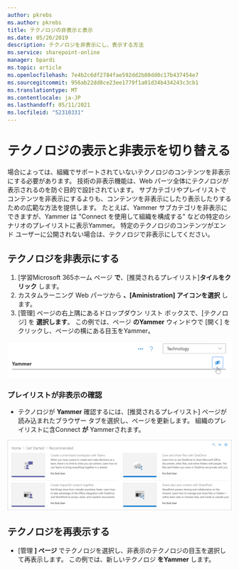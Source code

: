```yaml
---
author: pkrebs
ms.author: pkrebs
title: テクノロジの非表示と表示
ms.date: 05/20/2019
description: テクノロジを非表示にし、表示する方法
ms.service: sharepoint-online
manager: bpardi
ms.topic: article
ms.openlocfilehash: 7e4b2c6df2784fae592dd2b80dd0c17b437454e7
ms.sourcegitcommit: 956ab22dd8ce23ee1779f1a01d34b434243c3cb1
ms.translationtype: MT
ms.contentlocale: ja-JP
ms.lasthandoff: 05/11/2021
ms.locfileid: "52310331"
---
```

# <a name="hide-and-show-technology"></a>テクノロジの表示と非表示を切り替える

場合によっては、組織でサポートされていないテクノロジのコンテンツを非表示にする必要があります。 技術の非表示機能は、Web パーツ全体にテクノロジが表示されるのを防ぐ目的で設計されています。 サブカテゴリやプレイリストでコンテンツを非表示にするよりも、コンテンツを非表示にしたり表示したりするための広範な方法を提供します。 たとえば、Yammer サブカテゴリを非表示にできますが、Yammer は "Connect を使用して組織を構成する" などの特定のシナリオのプレイリストに表示Yammer。 特定のテクノロジのコンテンツがエンド ユーザーに公開されない場合は、テクノロジで非表示にしてください。 

## <a name="hide-a-technology"></a>テクノロジを非表示にする

1. [学習Microsoft 365ホーム ページ **で**、[推奨されるプレイリスト]**タイルをクリック** します。
2. カスタムラーニング Web パーツから **、[Aministration] アイコンを選択** します。
3. [管理] ページの右上隅にあるドロップダウン リスト ボックスで、[テクノロジ] を **選択します**。
この例では、ページ **のYammer** ウィンドウで [開く] をクリックし、ページの横にある目玉をYammer。  

![サンプル ウィンドウには、アイコンでマークされたテクノロジ カテゴリが表示されます。](media/cg-hidetech.png)

### <a name="verify-the-playlist-is-hidden"></a>プレイリストが非表示の確認
- テクノロジが **Yammer** 確認するには、[推奨されるプレイリスト] ページが読み込まれたブラウザー タブを選択し、ページを更新します。 組織のプレイリストに含Connect **が** Yammerされます。 

![サンプル ウィンドウには、非表示のテクノロジが表示されなくなったと表示されます。](media/cg-hidetechrefresh.png)

## <a name="unhide-a-technology"></a>テクノロジを再表示する

- [管理 **] ページ** でテクノロジを選択し、非表示のテクノロジの目玉を選択して再表示します。 この例では、新しいテクノロジ **をYammer** します。 